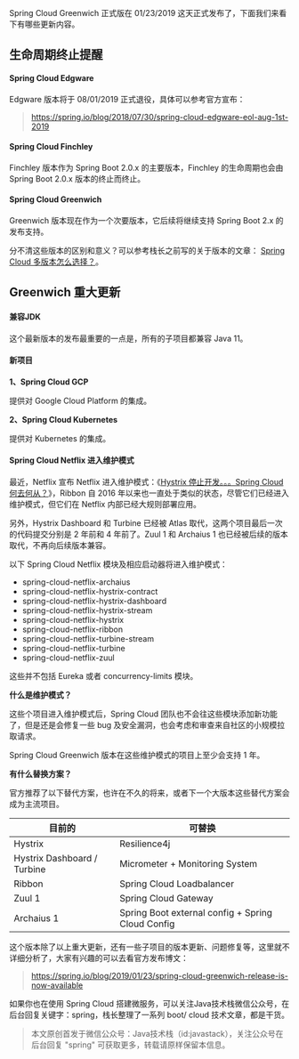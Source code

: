 Spring Cloud Greenwich 正式版在 01/23/2019 这天正式发布了，下面我们来看下有哪些更新内容。

## 生命周期终止提醒

#### Spring Cloud Edgware 

Edgware 版本将于 08/01/2019 正式退役，具体可以参考官方宣布：

> https://spring.io/blog/2018/07/30/spring-cloud-edgware-eol-aug-1st-2019

#### Spring Cloud Finchley

Finchley 版本作为 Spring Boot 2.0.x 的主要版本，Finchley 的生命周期也会由 Spring Boot 2.0.x 版本的终止而终止。

#### Spring Cloud Greenwich

Greenwich 版本现在作为一个次要版本，它后续将继续支持 Spring Boot 2.x 的发布支持。

分不清这些版本的区别和意义？可以参考栈长之前写的关于版本的文章：
[Spring Cloud 多版本怎么选择？](https://mp.weixin.qq.com/s/IqlHFsIrFJ5vBG9-1gldJw)。

## Greenwich 重大更新

#### 兼容JDK

这个最新版本的发布最重要的一点是，所有的子项目都兼容 Java 11。

#### 新项目

**1、Spring Cloud GCP**

提供对 Google Cloud Platform 的集成。

**2、Spring Cloud Kubernetes**

提供对 Kubernetes 的集成。

#### Spring Cloud Netflix 进入维护模式

最近，Netflix 宣布 Netflix 进入维护模式：《[Hystrix 停止开发。。。Spring Cloud 何去何从？](https://mp.weixin.qq.com/s/WPb8yUYPyvDCKJVb--W63Q)》，Ribbon 自 2016 年以来也一直处于类似的状态，尽管它们已经进入维护模式，但它们在 Netflix 内部已经大规则部署应用。

另外，Hystrix Dashboard 和 Turbine 已经被 Atlas 取代，这两个项目最后一次的代码提交分别是 2 年前和 4 年前了。Zuul 1 和 Archaius 1 也已经被后续的版本取代，不再向后续版本兼容。

以下 Spring Cloud Netflix 模块及相应启动器将进入维护模式：

- spring-cloud-netflix-archaius
- spring-cloud-netflix-hystrix-contract
- spring-cloud-netflix-hystrix-dashboard
- spring-cloud-netflix-hystrix-stream
- spring-cloud-netflix-hystrix
- spring-cloud-netflix-ribbon
- spring-cloud-netflix-turbine-stream
- spring-cloud-netflix-turbine
- spring-cloud-netflix-zuul

这些并不包括 Eureka 或者 concurrency-limits 模块。

**什么是维护模式？**

这些个项目进入维护模式后，Spring Cloud 团队也不会往这些模块添加新功能了，但是还是会修复一些 bug 及安全漏洞，也会考虑和审查来自社区的小规模拉取请求。

Spring Cloud Greenwich 版本在这些维护模式的项目上至少会支持 1 年。

**有什么替换方案？**

官方推荐了以下替代方案，也许在不久的将来，或者下一个大版本这些替代方案会成为主流项目。

目前的 | 可替换
---|---
Hystrix	   |  Resilience4j
Hystrix Dashboard / Turbine   |  Micrometer + Monitoring System
Ribbon	   |  Spring Cloud Loadbalancer
Zuul 1	   |  Spring Cloud Gateway
Archaius 1 |  Spring Boot external config + Spring Cloud Config

这个版本除了以上重大更新，还有一些子项目的版本更新、问题修复等，这里就不详细分析了，大家有兴趣的可以去看官方发布博文：

> https://spring.io/blog/2019/01/23/spring-cloud-greenwich-release-is-now-available

如果你也在使用 Spring Cloud 搭建微服务，可以关注Java技术栈微信公众号，在后台回复关键字：spring，栈长整理了一系列 boot/ cloud 技术文章，都是干货。

> 本文原创首发于微信公众号：Java技术栈（id:javastack），关注公众号在后台回复 "spring" 可获取更多，转载请原样保留本信息。